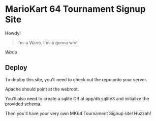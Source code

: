 # MarioKart 64 Tournament Signup Site

Howdy!

 > I'm-a Wario. I'm-a gonna win!
 
_Wario_

## Deploy

To deploy this site, you'll need to check out the repo onto your server.

Apache should point at the webroot.

You'll also need to create a sqlite DB at app/db.sqlite3 and initialize the provided schema.

Then you'll have your very own MK64 Tournament Signup site! Huzzah!